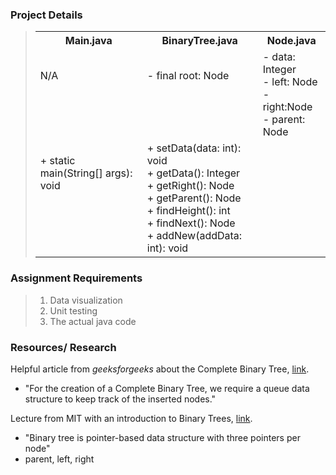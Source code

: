 ### Project Details
> <table>
>   <tr>
>     <th>Main.java</th>
>     <th>BinaryTree.java</th>
>     <th>Node.java</th>
>   </tr>
>   <tr>
>     <td>N/A<br><br><br><br></td>
>     <td>- final root: Node<br><br><br><br></td>
>     <td>- data: Integer<br>- left: Node<br>- right:Node<br>- parent: Node</td>
>   </tr>
>   <tr>
>     <td>+ static main(String[] args): void<br><br><br><br><br></td>
>     <td>+ setData(data: int): void<br>+ getData(): Integer<br>+ getRight(): Node<br>+ getParent(): Node<br>+ findHeight(): int<br>+ findNext(): Node<br>+ addNew(addData: int): void<br></td>
>     <td></td>
>   </tr>
> </table>

### Assignment Requirements
> 1. Data visualization 
> 2. Unit testing
> 3. The actual java code

### Resources/ Research
<p>Helpful article from <i>geeksforgeeks</i> about the Complete Binary Tree, 
<a href="https://www.geeksforgeeks.org/complete-binary-tree/">link</a>.</p>

 - "For the creation of a Complete Binary Tree, we require a queue data structure to keep track of the inserted nodes."
<p>Lecture from MIT with an introduction to Binary Trees, <a href="https://ocw.mit.edu/courses/6-006-introduction-to-algorithms-spring-2020/376714cc85c6c784d90eec9c575ec027_MIT6_006S20_lec6.pdf">link</a>.</p>

 - "Binary tree is pointer-based data structure with three pointers per node"
 - parent, left, right
